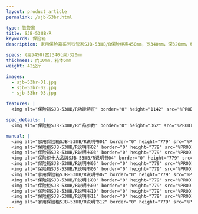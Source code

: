 ```yaml
---
layout: product_article
permalink: /sjb-53br.html

type: 铁管家
title: SJB-53ⅢB/R
keywords: 保险箱
description: 家用保险箱系列铁管家SJB-53ⅢB/R保险柜高450mm，宽340mm，深320mm，结合智能锁控系统与高精密度机械锁于一体。

specs: (高)450(宽)340(深)320mm
thickness: 门10mm，箱体6mm
weight: 42公斤

images:
  - sjb-53br-01.jpg
  - sjb-53br-02.jpg
  - sjb-53br-03.jpg

features: |
  <img alt="保险箱SJB-53ⅢB/R功能特征" border="0" height="1142" src="%PRODIMGS%/sjb-gn.jpg" width="538" />

spec_details: |
  <img alt="保险柜SJB-53ⅢB/R产品参数" border="0" height="362" src="%PRODIMGS%/sjb-cpcs.jpg" width="538" />

manual: |
  <img alt="家用保险箱SJB-53ⅢB/R说明书01" border="0" height="779" src="%PRODIMGS%/sjb-sm01.jpg" width="528" />  
  <img alt="保险柜SJB-53ⅢB/R说明书02" border="0" height="779" src="%PRODIMGS%/sjb-sm02.jpg" width="528" />  
  <img alt="保险箱SJB-53ⅢB/R说明书03" border="0" height="779" src="%PRODIMGS%/sjb-sm03.jpg" width="528" />  
  <img alt="保险柜十大品牌SJB-53ⅢB/R说明书04" border="0" height="779" src="%PRODIMGS%/sjb-sm04.jpg" width="528" />  
  <img alt="保险箱SJB-53ⅢB/R说明书05" border="0" height="779" src="%PRODIMGS%/sjb-sm05.jpg" width="528" />  
  <img alt="保险箱SJB-53ⅢB/R说明书06" border="0" height="779" src="%PRODIMGS%/sjb-sm06.jpg" width="528" />  
  <img alt="家用保险箱SJB-53ⅢB/R说明书07" border="0" height="779" src="%PRODIMGS%/sjb-sm07.jpg" width="528" />  
  <img alt="保险箱SJB-53ⅢB/R说明书08" border="0" height="779" src="%PRODIMGS%/sjb-sm08.jpg" width="528" />  
  <img alt="保险柜SJB-53ⅢB/R说明书09" border="0" height="779" src="%PRODIMGS%/sjb-sm09.jpg" width="528" />  
  <img alt="保险箱SJB-53ⅢB/R说明书10" border="0" height="779" src="%PRODIMGS%/sjb-sm10.jpg" width="528" />  
  <img alt="保险柜SJB-53ⅢB/R说明书11" border="0" height="779" src="%PRODIMGS%/sjb-sm11.jpg" width="528" />  
  <img alt="家用保险柜SJB-53ⅢB/R说明书12" border="0" height="779" src="%PRODIMGS%/sjb-sm12.jpg" width="528" />
---
```

